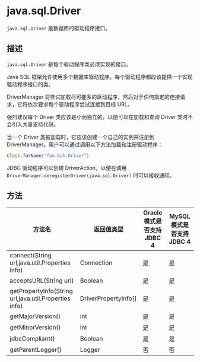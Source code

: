 # java.sql.Driver 

`java.sql.Driver` 是数据库的驱动程序接口。

## 描述 

`java.sql.Driver` 是每个驱动程序类必须实现的接口。

Java SQL 框架允许使用多个数据库驱动程序。每个驱动程序都应该提供一个实现驱动程序接口的类。

DriverManager 将尝试加载尽可能多的驱动程序，然后对于任何指定的连接请求，它将依次要求每个驱动程序尝试连接到目标 URL。

强烈建议每个 Driver 类应该是小而独立的，以便可以在加载和查询 Driver 类时不会引入大量支持代码。

当一个 Driver 类被加载时，它应该创建一个自己的实例并注册到 DriverManager。用户可以通过调用以下方法加载和注册驱动程序：

```java
Class.forName("foo.bah.Driver")
```



JDBC 驱动程序可以创建 DriverAction，以便在调用 `DriverManager.deregisterDriver(java.sql.Driver)` 时可以接收通知。

## 方法 



|  方法名 | 返回值类型 | Oracle 模式是否支持 JDBC 4 | MySQL 模式是否支持 JDBC 4 |
|-------------|----------------|----------------|---------------|
| connect(String url,java.util.Properties info)  | Connection  | 是   | 是     |
| acceptsURL(String url)                         | Boolean     | 是   | 是     |
| getPropertyInfo(String url,java.util.Properties info) | DriverPropertyInfo\[\] | 是    | 是    |
| getMajorVersion()                              | int         | 是   | 是     |
| getMinorVersion()                              | int         | 是   | 是     |
| jdbcCompliant()                                | Boolean     | 是   | 是     |
| getParentLogger()                              | Logger      | 否   | 否     |



